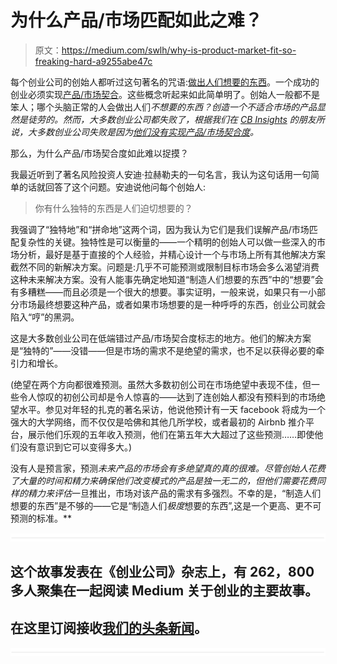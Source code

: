 # 为什么产品/市场匹配如此之难？

> 原文：<https://medium.com/swlh/why-is-product-market-fit-so-freaking-hard-a9255abe47c>

每个创业公司的创始人都听过这句著名的咒语:[做出人们想要的东西](https://i.pinimg.com/736x/52/6b/da/526bda5e6afc0067de834ee0d1b3869e--paul-graham-traction.jpg)。一个成功的创业必须实现[产品/市场契合](https://en.wikipedia.org/wiki/Product/market_fit)。这些概念听起来如此简单明了。创始人一般都不是笨人；哪个头脑正常的人会做出人们*不想要的东西？创造一个不适合市场的产品显然是徒劳的。然而，大多数创业公司都失败了，根据我们在 [CB Insights](https://www.cbinsights.com/) 的朋友所说，大多数创业公司失败是因为[他们没有实现产品/市场契合度](https://s3-us-west-2.amazonaws.com/cbi-content/research-reports/The-20-Reasons-Startups-Fail.pdf)。*

那么，为什么产品/市场契合度如此难以捉摸？

我最近听到了著名风险投资人安迪·拉赫勒夫的一句名言，我认为这句话用一句简单的话就回答了这个问题。安迪说他问每个创始人:

> 你有什么独特的东西是人们迫切想要的？

我强调了“独特地”和“拼命地”这两个词，因为我认为它们是我们误解产品/市场匹配复杂性的关键。独特性是可以衡量的——一个精明的创始人可以做一些深入的市场分析，最好是基于直接的个人经验，并精心设计一个与市场上所有其他解决方案截然不同的新解决方案。问题是:几乎不可能预测或限制目标市场会多么渴望消费这种未来解决方案。没有人能事先确定地知道“制造人们想要的东西”中的“想要”会有多糟糕——而且必须是一个很大的想要。事实证明，一般来说，如果只有一小部分市场最终想要这种产品，或者如果市场想要的是一种呼呼的东西，创业公司就会陷入“哼”的黑洞。

这是大多数创业公司在低端错过产品/市场契合度标志的地方。他们的解决方案是“独特的”——没错——但是市场的需求不是绝望的需求，也不足以获得必要的牵引力和增长。

(绝望在两个方向都很难预测。虽然大多数初创公司在市场绝望中表现不佳，但一些令人惊叹的初创公司却是令人惊喜的——达到了连创始人都没有预料到的市场绝望水平。参见对年轻的扎克的著名采访，他说他预计有一天 facebook 将成为一个强大的大学网络，而不仅仅是哈佛和其他几所学校，或者最初的 Airbnb 推介平台，展示他们乐观的五年收入预测，他们在第五年大大超过了这些预测……即使他们没有意识到它可以变得多大。)

没有人是预言家，预测*未来产品的市场会有多绝望真的真的很难。尽管创始人花费了大量的时间和精力来确保他们改变模式的产品是独一无二的，但他们需要花费同样的精力来评估*一旦推出，市场对该产品的需求有多强烈。不幸的是，“制造人们想要的东西”是不够的——它是“制造人们*极度*想要的东西”,这是一个更高、更不可预测的标准。**

![](img/731acf26f5d44fdc58d99a6388fe935d.png)

## 这个故事发表在《创业公司》杂志上，有 262，800 多人聚集在一起阅读 Medium 关于创业的主要故事。

## 在这里订阅接收[我们的头条新闻](http://growthsupply.com/the-startup-newsletter/)。

![](img/731acf26f5d44fdc58d99a6388fe935d.png)